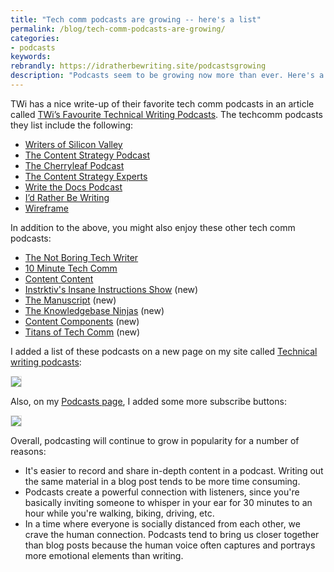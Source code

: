 ```yaml
---
title: "Tech comm podcasts are growing -- here's a list"
permalink: /blog/tech-comm-podcasts-are-growing/
categories:
- podcasts
keywords:
rebrandly: https://idratherbewriting.site/podcastsgrowing
description: "Podcasts seem to be growing now more than ever. Here's a list of more than ten technical writing podcasts that you can listen to."
---
```


TWi has a nice write-up of their favorite tech comm podcasts in an article called [TWi’s Favourite Technical Writing Podcasts](https://www.technicallywriteit.com/technical-writing-podcasts/). The techcomm podcasts they list include the following:

* [Writers of Silicon Valley](https://www.writersofsiliconvalley.com/)
* [The Content Strategy Podcast](https://www.contentstrategy.com/podcast)
* [The Cherryleaf Podcast](https://www.cherryleaf.com/podcast/)
* [The Content Strategy Experts](https://www.scriptorium.com/content-strategy-experts-podcast)
* [Write the Docs Podcast](https://podcast.writethedocs.org/)
* [I’d Rather Be Writing](https://idratherbewriting.com/category-podcasts)
* [Wireframe](https://podcasts.apple.com/us/podcast/wireframe/id1437677219)

In addition to the above, you might also enjoy these other tech comm podcasts:

* [The Not Boring Tech Writer](https://www.thenotboringtechwriter.com/)
* [10 Minute Tech Comm](https://www.stitcher.com/podcast/uah-technical-writing/10minute-tech-comm)
* [Content Content](http://edmarsh.com/content-content-podcast/)
* [Instrktiv's Insane Instructions Show](https://open.spotify.com/show/0OqluDn7YSjc1cdAULPOB8) (new)
* [The Manuscript](https://podcasts.apple.com/podcast/the-manuscript/id1501843799) (new)
* [The Knowledgebase Ninjas](https://document360.io/blog/category/knowledgebase-ninjas/) (new)
* [Content Components](https://easydita.com/project/content-components-podcast/) (new)
* [Titans of Tech Comm](https://heretto.com/project/titans-of-tech-comm-podcast/) (new)

I added a list of these podcasts on a new page on my site called [Technical writing podcasts](/technical-writing-podcasts/):

<a href="/technical-writing-podcasts/"><img style="max-width=500px; border: 1px solid #dedede" src="https://s3.us-west-1.wasabisys.com/idbwmedia.com/images/recommendpodcastsscreenshot2.png"/></a>

Also, on my [Podcasts page](/category-podcasts/), I added some more subscribe buttons:

<a href="/category-podcasts/"><img style="max-width=400px; border: 1px solid #dedede" src="https://s3.us-west-1.wasabisys.com/idbwmedia.com/images/podcasts-subscription-options.png"/></a>

Overall, podcasting will continue to grow in popularity for a number of reasons:

* It's easier to record and share in-depth content in a podcast. Writing out the same material in a blog post tends to be more time consuming.
* Podcasts create a powerful connection with listeners, since you're basically inviting someone to whisper in your ear for 30 minutes to an hour while you're walking, biking, driving, etc.
* In a time where everyone is socially distanced from each other, we crave the human connection. Podcasts tend to bring us closer together than blog posts because the human voice often captures and portrays more emotional elements than writing.
